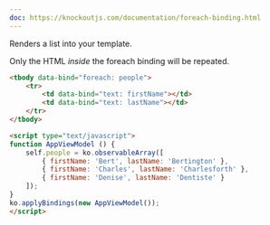 ```yaml
---
doc: https://knockoutjs.com/documentation/foreach-binding.html
---
```


Renders a list into your template.

Only the HTML _inside_ the foreach binding will be repeated.

```html
<tbody data-bind="foreach: people">
    <tr>
        <td data-bind="text: firstName"></td>
        <td data-bind="text: lastName"></td>
    </tr>
</tbody>

<script type="text/javascript">
function AppViewModel () {
    self.people = ko.observableArray([
        { firstName: 'Bert', lastName: 'Bertington' },
        { firstName: 'Charles', lastName: 'Charlesforth' },
        { firstName: 'Denise', lastName: 'Dentiste' }
    ]);
}
ko.applyBindings(new AppViewModel());
</script>
```
